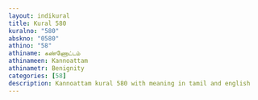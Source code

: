 ```yaml
---
layout: indikural
title: Kural 580
kuralno: "580"
abskno: "0580"
athino: "58"
athiname: கண்ணோட்டம்
athinameen: Kannoattam
athinametr: Benignity
categories: [58]
description: Kannoattam kural 580 with meaning in tamil and english 
---
```


